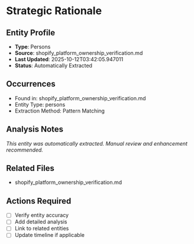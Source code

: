 # Strategic Rationale

## Entity Profile
- **Type**: Persons
- **Source**: shopify_platform_ownership_verification.md
- **Last Updated**: 2025-10-12T03:42:05.947011
- **Status**: Automatically Extracted

## Occurrences
- Found in: shopify_platform_ownership_verification.md
- Entity Type: persons
- Extraction Method: Pattern Matching

## Analysis Notes
*This entity was automatically extracted. Manual review and enhancement recommended.*

## Related Files
- shopify_platform_ownership_verification.md

## Actions Required
- [ ] Verify entity accuracy
- [ ] Add detailed analysis
- [ ] Link to related entities
- [ ] Update timeline if applicable
